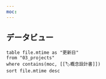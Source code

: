 ```yaml
---
moc:
---
```

## データビュー
```dataview
table file.mtime as "更新日"
from "03_projects"
where contains(moc, [[🏷️概念設計書]])
sort file.mtime desc
```
